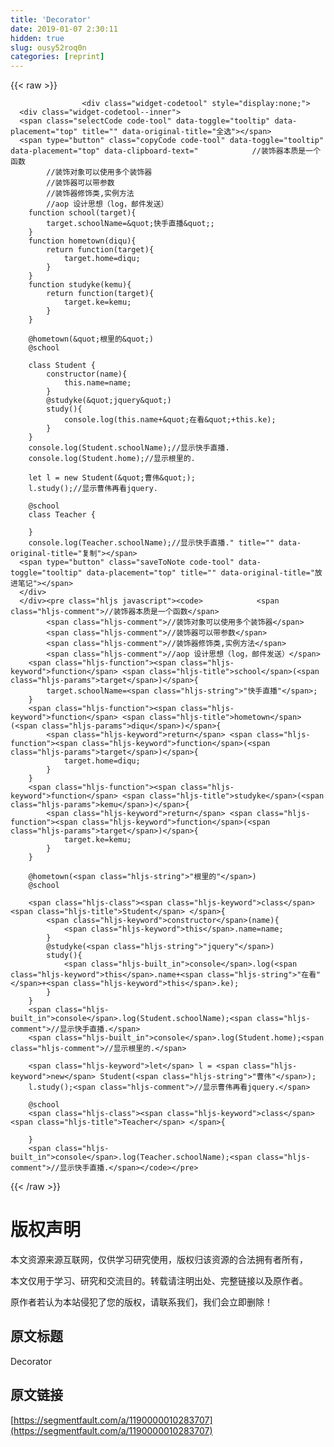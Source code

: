 ```yaml
---
title: 'Decorator' 
date: 2019-01-07 2:30:11
hidden: true
slug: ousy52roq0n
categories: [reprint]
---
```


{{< raw >}}

                    <div class="widget-codetool" style="display:none;">
      <div class="widget-codetool--inner">
      <span class="selectCode code-tool" data-toggle="tooltip" data-placement="top" title="" data-original-title="全选"></span>
      <span type="button" class="copyCode code-tool" data-toggle="tooltip" data-placement="top" data-clipboard-text="            //装饰器本质是一个函数
            //装饰对象可以使用多个装饰器
            //装饰器可以带参数
            //装饰器修饰类,实例方法
            //aop 设计思想（log，邮件发送）
        function school(target){
            target.schoolName=&quot;快手直播&quot;;
        }
        function hometown(diqu){
            return function(target){
                target.home=diqu;
            }
        }
        function studyke(kemu){
            return function(target){
                target.ke=kemu;
            }
        }
        
        @hometown(&quot;根里的&quot;)
        @school
        
        class Student {
            constructor(name){
                this.name=name;
            }
            @studyke(&quot;jquery&quot;)
            study(){
                console.log(this.name+&quot;在看&quot;+this.ke);
            }
        }
        console.log(Student.schoolName);//显示快手直播.
        console.log(Student.home);//显示根里的.
        
        let l = new Student(&quot;曹伟&quot;);
        l.study();//显示曹伟再看jquery.
        
        @school
        class Teacher {
            
        }
        console.log(Teacher.schoolName);//显示快手直播." title="" data-original-title="复制"></span>
      <span type="button" class="saveToNote code-tool" data-toggle="tooltip" data-placement="top" title="" data-original-title="放进笔记"></span>
      </div>
      </div><pre class="hljs javascript"><code>            <span class="hljs-comment">//装饰器本质是一个函数</span>
            <span class="hljs-comment">//装饰对象可以使用多个装饰器</span>
            <span class="hljs-comment">//装饰器可以带参数</span>
            <span class="hljs-comment">//装饰器修饰类,实例方法</span>
            <span class="hljs-comment">//aop 设计思想（log，邮件发送）</span>
        <span class="hljs-function"><span class="hljs-keyword">function</span> <span class="hljs-title">school</span>(<span class="hljs-params">target</span>)</span>{
            target.schoolName=<span class="hljs-string">"快手直播"</span>;
        }
        <span class="hljs-function"><span class="hljs-keyword">function</span> <span class="hljs-title">hometown</span>(<span class="hljs-params">diqu</span>)</span>{
            <span class="hljs-keyword">return</span> <span class="hljs-function"><span class="hljs-keyword">function</span>(<span class="hljs-params">target</span>)</span>{
                target.home=diqu;
            }
        }
        <span class="hljs-function"><span class="hljs-keyword">function</span> <span class="hljs-title">studyke</span>(<span class="hljs-params">kemu</span>)</span>{
            <span class="hljs-keyword">return</span> <span class="hljs-function"><span class="hljs-keyword">function</span>(<span class="hljs-params">target</span>)</span>{
                target.ke=kemu;
            }
        }
        
        @hometown(<span class="hljs-string">"根里的"</span>)
        @school
        
        <span class="hljs-class"><span class="hljs-keyword">class</span> <span class="hljs-title">Student</span> </span>{
            <span class="hljs-keyword">constructor</span>(name){
                <span class="hljs-keyword">this</span>.name=name;
            }
            @studyke(<span class="hljs-string">"jquery"</span>)
            study(){
                <span class="hljs-built_in">console</span>.log(<span class="hljs-keyword">this</span>.name+<span class="hljs-string">"在看"</span>+<span class="hljs-keyword">this</span>.ke);
            }
        }
        <span class="hljs-built_in">console</span>.log(Student.schoolName);<span class="hljs-comment">//显示快手直播.</span>
        <span class="hljs-built_in">console</span>.log(Student.home);<span class="hljs-comment">//显示根里的.</span>
        
        <span class="hljs-keyword">let</span> l = <span class="hljs-keyword">new</span> Student(<span class="hljs-string">"曹伟"</span>);
        l.study();<span class="hljs-comment">//显示曹伟再看jquery.</span>
        
        @school
        <span class="hljs-class"><span class="hljs-keyword">class</span> <span class="hljs-title">Teacher</span> </span>{
            
        }
        <span class="hljs-built_in">console</span>.log(Teacher.schoolName);<span class="hljs-comment">//显示快手直播.</span></code></pre>
                
{{< /raw >}}

# 版权声明
本文资源来源互联网，仅供学习研究使用，版权归该资源的合法拥有者所有，

本文仅用于学习、研究和交流目的。转载请注明出处、完整链接以及原作者。

原作者若认为本站侵犯了您的版权，请联系我们，我们会立即删除！

## 原文标题
Decorator

## 原文链接
[https://segmentfault.com/a/1190000010283707](https://segmentfault.com/a/1190000010283707)

